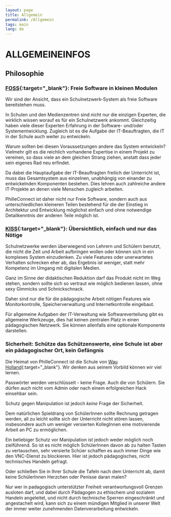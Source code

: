 ```yaml
---
layout: page
title: Allgemein
permalink: /Allgemein
tags: main
lang: de
---
```


# **ALLGEMEINE**INFOS

## Philosophie

### [FOSS](https://de.wikipedia.org/wiki/Free/Libre_Open_Source_Software){:target="_blank"}: Freie Software in kleinen Modulen

Wir sind der Ansicht, dass ein Schulnetzwerk-System als freie Software bereitstehen muss.

In Schulen und den Medienzentren sind nicht nur die einzigen Experten, die wirklich wissen worauf es für ein Schulnetzwerk ankommt. Gleichzeitig haben viele dieser Experten Erfahrung in der Software- und/oder Systementwicklung. Zugleich ist es die Aufgabe der IT-Beauftragten, die IT in der Schule auch weiter zu entwickeln.

Warum sollten bei diesen Voraussetzungen andere das System entwickeln? Vielmehr gilt es die reichlich vorhandene Expertise in einem Projekt zu vereinen, so dass viele an dem gleichen Strang ziehen, anstatt dass jeder sein eigenes Rad neu erfindet.

Da dabei die Hauptaufgabe der IT-Beauftragten freilich der Unterricht ist, muss das Gesamtsystem aus einzelnen, unabhängig von einander zu entwickelnden Komponenten bestehen. Dies lehren auch zahlreiche andere IT-Projekte an denen viele Menschen zugleich arbeiten.

PhilleConnect ist daher nicht nur Freie Software, sondern auch aus unterschiedlichen kleineren Teilen bestehend für die der Einstieg in Architektur und Entwicklung möglichst einfach und ohne notwendige Detailkenntnis der anderen Teile möglich ist.

### [KISS](https://de.wikipedia.org/wiki/KISS-Prinzip){:target="_blank"}: Übersichtlich, einfach und nur das Nötige

Schulnetzwerke werden überwiegend von Lehrern und Schülern benutzt, die nicht die Zeit und Arbeit aufbringen wollen oder können sich in ein komplexes System einzudenken. Zu viele Features oder unerwartetes Verhalten schrecken eher ab, das Ergebnis ist weniger, statt mehr Kompetenz im Umgang mit digitalen Medien.

Ganz im Sinne der didaktischen Reduktion darf das Produkt nicht im Weg stehen, sondern sollte sich so vertraut wie möglich bedienen lassen, ohne sexy Gimmicks und Schnickschnack.

Daher sind nur die für die pädagogische Arbeit nötigen Features wie Monitorkontrolle, Speicherverwaltung und Internetkontrolle eingebaut.

Für allgemeine Aufgaben der IT-Verwaltung wie Softwareverteilung gibt es allgemeine Werkzeuge, dies hat keinen zentralen Platz in einen pädagogischen Netzwerk. Sie können allenfalls eine optionale Komponente darstellen.

### Sicherheit: Schütze das Schützenswerte, eine Schule ist aber ein pädagogischer Ort, kein Gefängnis

Die Heimat von PhilleConnect ist die Schule von [Wau Holland](https://de.wikipedia.org/wiki/Wau_Holland){:target="_blank"}. Wir denken aus seinem Vorbild können wir viel lernen.

Passwörter werden verschlüsselt - keine Frage. Auch die von Schülern. Sie dürfen auch nicht vom Admin oder nach einem erfolgreichen Hack einsehbar sein.

Schutz gegen Manipulation ist jedoch *keine* Frage der Sicherheit.

Dem natürlichen Spieldrang von SchülerInnen sollte Rechnung getragen werden, all zu leicht sollte sich der Unterricht nicht stören lassen, insbesondere auch um weniger versierten KollegInnen eine motivierende Arbeit an PC zu ermöglichen.

Ein beliebiger Schutz vor Manipulation ist jedoch weder möglich noch zielführend. So ist es nicht möglich SchülerInnen davon ab zu halten Tasten zu vertauschen, sehr versierte Schüer schaffen es auch immer Dinge wie den VNC-Dienst zu blockieren. Hier ist jedoch pädagogisches, nicht technisches Handeln gefragt.

Oder schließen Sie in Ihrer Schule die Tafeln nach dem Unterricht ab, damit keine SchülerInnen Herzchen oder Penisse daran malen?

Nur wer in padagogisch unterstützter Freiheit verantwortungsvoll Grenzen ausloten darf, und dabei durch Pädagogen zu ethischem und sozialem Handeln angeleitet, und nicht durch technische Sperren eingeschränkt und angestachelt wird, kann sich zu einem mündigen Mitglied in unserer Welt der immer weiter zunehmenden Datenverarbeitung entwickeln.
